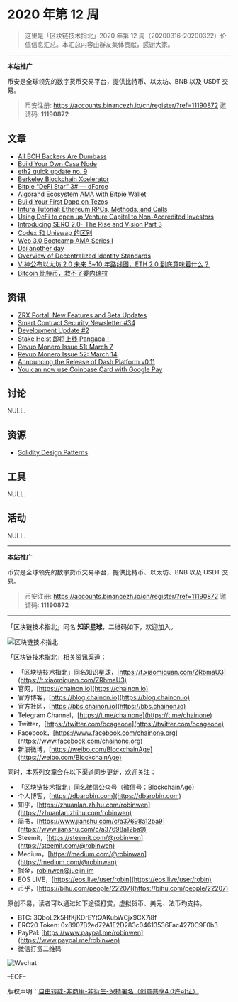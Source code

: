 # 2020 年第 12 周

> 这里是「区块链技术指北」2020 年第 12 周（20200316-20200322）价值信息汇总。本汇总内容由群友集体贡献，感谢大家。

***

**本站推广**

币安是全球领先的数字货币交易平台，提供比特币、以太坊、BNB 以及 USDT 交易。

> 币安注册: https://accounts.binancezh.io/cn/register/?ref=11190872
> 邀请码: **11190872**

## 文章

* [All BCH Backers Are Dumbass](https://bbs.chainon.io/d/5417)
* [Build Your Own Casa Node](https://bbs.chainon.io/d/5419)
* [eth2 quick update no. 9](https://bbs.chainon.io/d/5422)
* [Berkeley Blockchain Xcelerator](https://bbs.chainon.io/d/5424)
* [Bitpie “DeFi Star” 3# — dForce](https://bbs.chainon.io/d/5427)
* [Algorand Ecosystem AMA with Bitpie Wallet](https://bbs.chainon.io/d/5428)
* [Build Your First Dapp on Tezos](https://bbs.chainon.io/d/5429)
* [Infura Tutorial: Ethereum RPCs, Methods, and Calls](https://bbs.chainon.io/d/5430)
* [Using DeFi to open up Venture Capital to Non-Accredited Investors](https://bbs.chainon.io/d/5432)
* [Introducing SERO 2.0- The Rise and Vision Part 3](https://bbs.chainon.io/d/5433)
* [Codex 和 Uniswap 的区别](https://bbs.chainon.io/d/5434)
* [Web 3.0 Bootcamp AMA Series I](https://bbs.chainon.io/d/5435)
* [Dai another day](https://bbs.chainon.io/d/5436)
* [Overview of Decentralized Identity Standards](https://bbs.chainon.io/d/5437)
* [V 神公布以太坊 2.0 未来 5~10 年路线图，ETH 2.0 到底意味着什么？](https://bbs.chainon.io/d/5440)
* [Bitcoin 比特币，救不了委内瑞拉](https://bbs.chainon.io/d/5441)

## 资讯

* [ZRX Portal: New Features and Beta Updates](https://bbs.chainon.io/d/5418)
* [Smart Contract Security Newsletter #34](https://bbs.chainon.io/d/5420)
* [Development Update #2](https://bbs.chainon.io/d/5421)
* [Stake Heist 即将上线 Pangaea！](https://bbs.chainon.io/d/5423)
* [Revuo Monero Issue 51: March 7](https://bbs.chainon.io/d/5425)
* [Revuo Monero Issue 52: March 14](https://bbs.chainon.io/d/5426)
* [Announcing the Release of Dash Platform v0.11](https://bbs.chainon.io/d/5431)
* [You can now use Coinbase Card with Google Pay](https://bbs.chainon.io/d/5439)

## 讨论

NULL.

## 资源

* [Solidity Design Patterns](https://bbs.chainon.io/d/5443)

## 工具

NULL.

## 活动

NULL.

***

**本站推广**

币安是全球领先的数字货币交易平台，提供比特币、以太坊、BNB 以及 USDT 交易。

> 币安注册: https://accounts.binancezh.io/cn/register/?ref=11190872
> 邀请码: **11190872**

***

「区块链技术指北」同名 **知识星球**，二维码如下，欢迎加入。

![区块链技术指北](https://cdn.dbarobin.com/3YzonTR.png)

「区块链技术指北」相关资讯渠道：

* 「区块链技术指北」同名知识星球，[https://t.xiaomiquan.com/ZRbmaU3](https://t.xiaomiquan.com/ZRbmaU3)
* 官网，[https://chainon.io](https://chainon.io)
* 官方博客，[https://blog.chainon.io](https://blog.chainon.io)
* 官方社区，[https://bbs.chainon.io](https://bbs.chainon.io)
* Telegram Channel，[https://t.me/chainone](https://t.me/chainone)
* Twitter，[https://twitter.com/bcageone](https://twitter.com/bcageone)
* Facebook，[https://www.facebook.com/chainone.org](https://www.facebook.com/chainone.org)
* 新浪微博，[https://weibo.com/BlockchainAge](https://weibo.com/BlockchainAge)

同时，本系列文章会在以下渠道同步更新，欢迎关注：

* 「区块链技术指北」同名微信公众号（微信号：BlockchainAge）
* 个人博客，[https://dbarobin.com](https://dbarobin.com)
* 知乎，[https://zhuanlan.zhihu.com/robinwen](https://zhuanlan.zhihu.com/robinwen)
* 简书，[https://www.jianshu.com/c/a37698a12ba9](https://www.jianshu.com/c/a37698a12ba9)
* Steemit，[https://steemit.com/@robinwen](https://steemit.com/@robinwen)
* Medium，[https://medium.com/@robinwan](https://medium.com/@robinwan)
* 掘金，[robinwen@juejin.im](https://juejin.im/user/5673ccae60b2260ee435f89a/posts)
* EOS LIVE，[https://eos.live/user/robin](https://eos.live/user/robin)
* 币乎，[https://bihu.com/people/22207](https://bihu.com/people/22207)

原创不易，读者可以通过如下途径打赏，虚拟货币、美元、法币均支持。

* BTC: 3QboL2k5HfKjKDrEYtQAKubWCjx9CX7i8f
* ERC20 Token: 0x8907B2ed72A1E2D283c04613536Fac4270C9F0b3
* PayPal: [https://www.paypal.me/robinwen](https://www.paypal.me/robinwen)
* 微信打赏二维码

![Wechat](https://cdn.dbarobin.com/SzoNl5b.jpg)

–EOF–

版权声明：[自由转载-非商用-非衍生-保持署名（创意共享4.0许可证）](http://creativecommons.org/licenses/by-nc-nd/4.0/deed.zh)